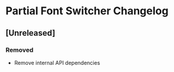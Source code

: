 <!-- Keep a Changelog guide -> https://keepachangelog.com -->

# Partial Font Switcher Changelog

## [Unreleased]
### Removed
- Remove internal API dependencies